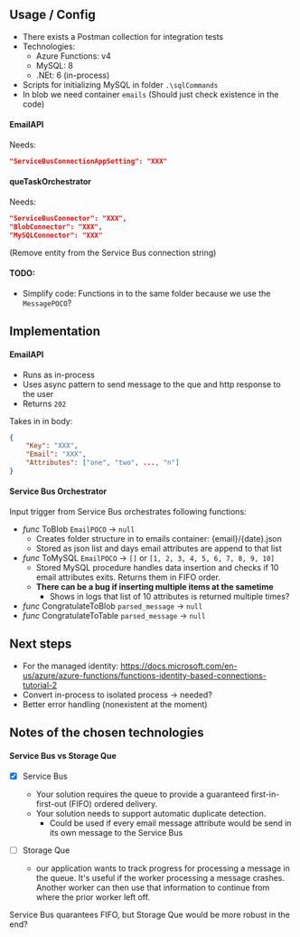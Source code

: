 ## Usage / Config

- There exists a Postman collection for integration tests
- Technologies:
    - Azure Functions: v4
    - MySQL: 8
    - .NEt: 6 (in-process)
- Scripts for initializing MySQL in folder `.\sqlCommands`
- In blob we need container `emails` (Should just check existence in the code)

#### EmailAPI
Needs:
```Json
"ServiceBusConnectionAppSetting": "XXX"
```

#### queTaskOrchestrator
Needs:
```Json
"ServiceBusConnector": "XXX",
"BlobConnector": "XXX",
"MySQLConnector": "XXX"
```
(Remove entity from the Service Bus connection string)


#### TODO:
- Simplify code: Functions in to the same folder because we use the `MessagePOCO`?

## Implementation
#### EmailAPI
- Runs as in-process
- Uses async pattern to send message to the que and http response to the user
- Returns `202`

Takes in in body:
```Json
{
    "Key": "XXX",
    "Email": "XXX",
    "Attributes": ["one", "two", ..., "n"]
}
```

#### Service Bus Orchestrator

Input trigger from Service Bus orchestrates following functions:

- _func_ ToBlob `EmailPOCO` -> `null`
    - Creates folder structure in to emails container: {email}/{date}.json
    - Stored as json list and days email attributes are append to that list
- _func_ ToMySQL `EmailPOCO` -> `[]` or `[1, 2, 3, 4, 5, 6, 7, 8, 9, 10]`
    - Stored MySQL procedure handles data insertion and checks if 10 email attributes exits. Returns them in FIFO order.
    - __There can be a bug if inserting multiple items at the sametime__
        - Shows in logs that list of 10 attributes is returned multiple times?
- _func_ CongratulateToBlob `parsed_message` -> `null`
- _func_ CongratulateToTable `parsed_message` -> `null`

## Next steps
- For the managed identity: https://docs.microsoft.com/en-us/azure/azure-functions/functions-identity-based-connections-tutorial-2
- Convert in-process to isolated process -> needed?
- Better error handling (nonexistent at the moment)

## Notes of the chosen technologies
#### Service Bus vs Storage Que
- [x] Service Bus
    - Your solution requires the queue to provide a guaranteed first-in-first-out (FIFO) ordered delivery.
    - Your solution needs to support automatic duplicate detection.
        - Could be used if every email message attribute would be send in its own message to the Service Bus

- [ ] Storage Que
    - our application wants to track progress for processing a message in the queue. It's useful if the worker processing a message crashes. Another worker can then use that information to continue from where the prior worker left off.

Service Bus quarantees FIFO, but Storage Que would be more robust in the end?





